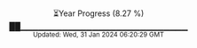 <p align="center">
⏳Year Progress (8.27 %) <br>
██▁▁▁▁▁▁▁▁▁▁▁▁▁▁▁▁▁▁▁▁▁▁▁▁▁▁▁▁ <br>
<sub>Updated: Wed, 31 Jan 2024 06:20:29 GMT</sub>
</p>

